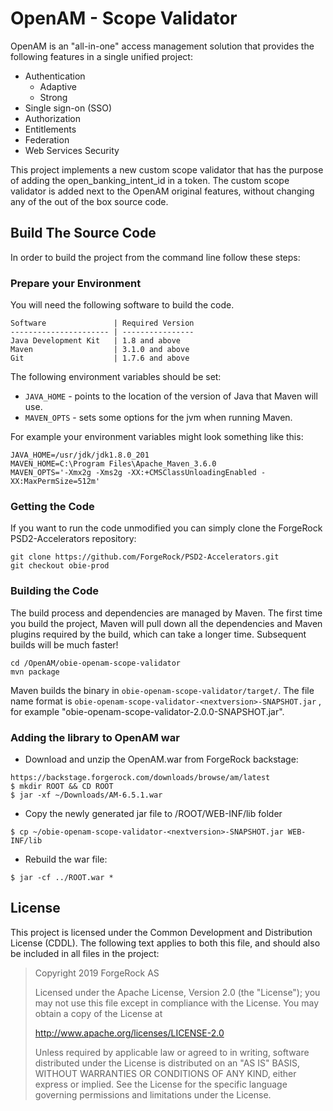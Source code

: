 # OpenAM - Scope Validator

OpenAM is an "all-in-one" access management solution that provides the following features in a single unified project:

+ Authentication
    - Adaptive 
    - Strong  
+ Single sign-on (SSO)
+ Authorization
+ Entitlements
+ Federation 
+ Web Services Security

This project implements a new custom scope validator that has the purpose of adding the open\_banking\_intent_id in a token. The custom scope validator is added next to the OpenAM original features, without changing any of the out of the box source code.

## Build The Source Code

In order to build the project from the command line follow these steps:

### Prepare your Environment

You will need the following software to build the code.

```
Software               | Required Version
---------------------- | ----------------
Java Development Kit   | 1.8 and above
Maven                  | 3.1.0 and above
Git                    | 1.7.6 and above
```
The following environment variables should be set:

- `JAVA_HOME` - points to the location of the version of Java that Maven will use.
- `MAVEN_OPTS` - sets some options for the jvm when running Maven.

For example your environment variables might look something like this:

```
JAVA_HOME=/usr/jdk/jdk1.8.0_201
MAVEN_HOME=C:\Program Files\Apache_Maven_3.6.0
MAVEN_OPTS='-Xmx2g -Xms2g -XX:+CMSClassUnloadingEnabled -XX:MaxPermSize=512m'
```

### Getting the Code

If you want to run the code unmodified you can simply clone the ForgeRock PSD2-Accelerators repository:

```
git clone https://github.com/ForgeRock/PSD2-Accelerators.git
git checkout obie-prod
```


### Building the Code

The build process and dependencies are managed by Maven. The first time you build the project, Maven will pull 
down all the dependencies and Maven plugins required by the build, which can take a longer time. 
Subsequent builds will be much faster!

```
cd /OpenAM/obie-openam-scope-validator
mvn package
```

Maven builds the binary in `obie-openam-scope-validator/target/`. The file name format is `obie-openam-scope-validator-<nextversion>-SNAPSHOT.jar` , 
for example "obie-openam-scope-validator-2.0.0-SNAPSHOT.jar".


### Adding the library to OpenAM war

+ Download and unzip the OpenAM.war from ForgeRock backstage:

```
https://backstage.forgerock.com/downloads/browse/am/latest
$ mkdir ROOT && CD ROOT
$ jar -xf ~/Downloads/AM-6.5.1.war
```

+ Copy the newly generated jar file to /ROOT/WEB-INF/lib folder

```
$ cp ~/obie-openam-scope-validator-<nextversion>-SNAPSHOT.jar WEB-INF/lib
```

+ Rebuild the war file: 

```
$ jar -cf ../ROOT.war *
```

## License

This project is licensed under the Common Development and Distribution License (CDDL). The following text applies to 
both this file, and should also be included in all files in the project:

>  Copyright 2019 ForgeRock AS
>
> Licensed under the Apache License, Version 2.0 (the "License");
> you may not use this file except in compliance with the License.
> You may obtain a copy of the License at
>
>    http://www.apache.org/licenses/LICENSE-2.0
>
>  Unless required by applicable law or agreed to in writing, software
>  distributed under the License is distributed on an "AS IS" BASIS,
>  WITHOUT WARRANTIES OR CONDITIONS OF ANY KIND, either express or implied.
>  See the License for the specific language governing permissions and
>  limitations under the License.